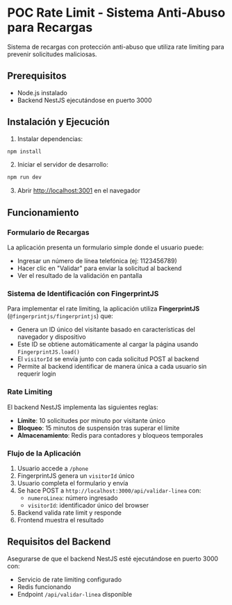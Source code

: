# POC Rate Limit - Sistema Anti-Abuso para Recargas

Sistema de recargas con protección anti-abuso que utiliza rate limiting para prevenir solicitudes maliciosas.

## Prerequisitos

- Node.js instalado
- Backend NestJS ejecutándose en puerto 3000

## Instalación y Ejecución

1. Instalar dependencias:

```bash
npm install
```

2. Iniciar el servidor de desarrollo:

```bash
npm run dev
```

3. Abrir [http://localhost:3001](http://localhost:3001) en el navegador

## Funcionamiento

### Formulario de Recargas

La aplicación presenta un formulario simple donde el usuario puede:

- Ingresar un número de línea telefónica (ej: 1123456789)
- Hacer clic en "Validar" para enviar la solicitud al backend
- Ver el resultado de la validación en pantalla

### Sistema de Identificación con FingerprintJS

Para implementar el rate limiting, la aplicación utiliza **FingerprintJS** (`@fingerprintjs/fingerprintjs`) que:

- Genera un ID único del visitante basado en características del navegador y dispositivo
- Este ID se obtiene automáticamente al cargar la página usando `FingerprintJS.load()`
- El `visitorId` se envía junto con cada solicitud POST al backend
- Permite al backend identificar de manera única a cada usuario sin requerir login

### Rate Limiting

El backend NestJS implementa las siguientes reglas:

- **Límite**: 10 solicitudes por minuto por visitante único
- **Bloqueo**: 15 minutos de suspensión tras superar el límite
- **Almacenamiento**: Redis para contadores y bloqueos temporales

### Flujo de la Aplicación

1. Usuario accede a `/phone`
2. FingerprintJS genera un `visitorId` único
3. Usuario completa el formulario y envía
4. Se hace POST a `http://localhost:3000/api/validar-linea` con:
   - `numeroLinea`: número ingresado
   - `visitorId`: identificador único del browser
5. Backend valida rate limit y responde
6. Frontend muestra el resultado

## Requisitos del Backend

Asegurarse de que el backend NestJS esté ejecutándose en puerto 3000 con:

- Servicio de rate limiting configurado
- Redis funcionando
- Endpoint `/api/validar-linea` disponible
